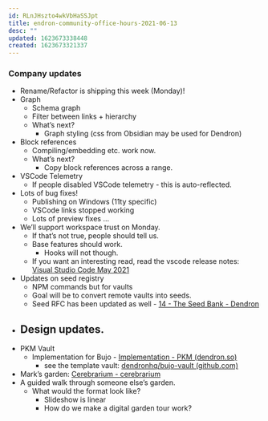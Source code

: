 ```yaml
---
id: RLnJHszto4wkVbHaSSJpt
title: endron-community-office-hours-2021-06-13
desc: ""
updated: 1623673338448
created: 1623673321337
---
```


### Company updates

-   Rename/Refactor is shipping this week (Monday)!
-   Graph
    -   Schema graph
    -   Filter between links + hierarchy
    -   What’s next?
        -   Graph styling (css from Obsidian may be used for Dendron)
-   Block references
    -   Compiling/embedding etc. work now.
    -   What’s next?
        -   Copy block references across a range.
-   VSCode Telemetry
    -   If people disabled VSCode telemetry - this is auto-reflected.
-   Lots of bug fixes!
    -   Publishing on Windows (11ty specific)
    -   VSCode links stopped working
    -   Lots of preview fixes …
-   We’ll support workspace trust on Monday.
    -   If that’s not true, people should tell us.
    -   Base features should work.
        -   Hooks will not though.
    -   If you want an interesting read, read the vscode release notes: [Visual Studio Code May 2021](https://code.visualstudio.com/updates/v1_57)
-   Updates on seed registry
    -   NPM commands but for vaults
    -   Goal will be to convert remote vaults into seeds.
    -   Seed RFC has been updated as well - [14 - The Seed Bank - Dendron](https://wiki.dendron.so/notes/4039fc46-06b2-4f83-b817-fc490bafbcb3.html)
-   Design updates.
    -
-   PKM Vault
    -   Implementation for Bujo - [Implementation - PKM (dendron.so)](https://pkm.dendron.so/notes/7c64cee9-69a8-48c3-9c0b-5dd031243204.html)
        -   see the template vault: [dendronhq/bujo-vault (github.com)](https://github.com/dendronhq/bujo-vault)
-   Mark’s garden: [Cerebrarium - cerebrarium](https://cerebrarium.garden/)
-   A guided walk through someone else’s garden.
    -   What would the format look like?
        -   Slideshow is linear
        -   How do we make a digital garden tour work?


